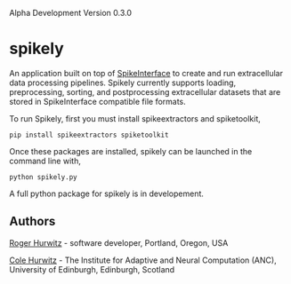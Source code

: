 Alpha Development
Version 0.3.0

# spikely
An application built on top of [SpikeInterface](https://github.com/SpikeInterface) to create and run extracellular data processing pipelines. Spikely currently supports loading, preprocessing, sorting, and postprocessing extracellular datasets that are stored in SpikeInterface compatible file formats.

To run Spikely, first you must install spikeextractors and spiketoolkit,

```
pip install spikeextractors spiketoolkit
```

Once these packages are installed, spikely can be launched in the command line with,

```
python spikely.py
```

A full python package for spikely is in developement.

## Authors
[Roger Hurwitz](https://www.linkedin.com/in/rogerhurwitz/) - software developer, Portland, Oregon, USA

[Cole Hurwitz](https://www.inf.ed.ac.uk/people/students/Cole_Hurwitz.html) - The Institute for Adaptive and Neural Computation (ANC), University of Edinburgh, Edinburgh, Scotland 

